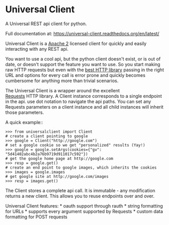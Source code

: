 Universal Client
=================

A Universal REST api client for python.

Full documentation at: https://universal-client.readthedocs.org/en/latest/

Universal Client is a [Apache 2](http://www.apache.org/licenses/LICENSE-2.0.html)
licensed client for quickly and easily interacting with any REST api.

You want to use a cool api, but the python client doesn't exist, or is out of date, 
or doesn't support the feature you want to use. So you start making raw HTTP
requests but even with the [best HTTP library](http://docs.python-requests.org/en/latest/index.html)
passing in the right URL and options for every call is error prone and quickly
becomes cumbersome for anything more than trivial scenarios.

The Universal Client is a wrapper around the excellent  
[Requests](http://docs.python-requests.org/en/latest/index.html) HTTP library. A Client instance
corresponds to a single endpoint in the api. use dot notation to navigate the api paths. You
can set any Requests parameters on a client instance and all child instances will inherit those
parameters.

A quick example::

    >>> from universalclient import Client
    # create a client pointing to google
    >>> google = Client("http://google.com")
    # set a google cookie so we get "personalized" results (Yay!)
    >>> google = google.setArgs(cookies={"gv": "5d41402abc4b2a76b9719d911017c592"})
    # get the google home page at http://google.com
    >>> resp = google.get()
    # create an end point to google images, which inherits the cookies
    >>> images = google.images
    # get google site at http://google.com/images
    >>> resp = images.get()


The Client stores a complete api call. It is immutable - any modification returns a new client. This allows
you to reuse endpoints over and over.

Universal Client features:
    * oauth support through rauth
    * string formatting for URLs
    * supports every argument supported by Requests
    * custom data formatting for POST requests